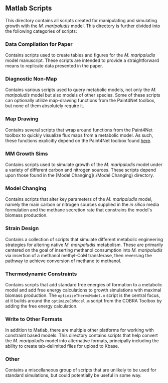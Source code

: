 ## Matlab Scripts

This directory contains  all scripts created for manipulating and simulating growth with the *M. maripaludis* model. This directory is further divided into the following categories of scripts:

### Data Compilation for Paper

Contains scripts used to create tables and figures for the *M. maripaludis* model manuscript. These scripts are intended to provide a straightforward means to replicate data presented in the paper.

### Diagnostic Non-Map

Contains various scripts used to query metabolic models, not only the *M. maripaludis* model but also models of other species. Some of these scripts can optionally utilize map-drawing functions from the Paint4Net toolbox, but none of them absolutely require it. 

### Map Drawing

Contains several scripts that wrap around functions from the Paint4Net toolbox to quickly visualize flux maps from a metabolic model. As such, these functions explicitly depend on the Paint4Net toolbox found [here](http://biosystems.lv/index.php/software/paint4net).

### MM Growth Sims

Contains scripts used to simulate growth of the *M. maripaludis* model under a variety of different carbon and nitrogen sources. These scripts depend upon those found in the [Model Changing](./Model Changing) directory.

### Model Changing

Contains scripts that alter key parameters of the *M. maripaludis* model, namely the main carbon or nitrogen sources supplied in the *in silico* media formulation and the methane secretion rate that constrains the model's biomass production. 

### Strain Design

Contains a collection of scripts that simulate different metabolic engineering strategies for altering native *M. maripaludis* metabolism. These are primarily centered on the goal of inserting methanol consumption into *M. maripaludis* via insertion of a methanol methyl-CoM transferase, then reversing the pathway to achieve conversion of methane to methanol. 

### Thermodynamic Constraints

Contains scripts that add standard free energies of formation to a metabolic model and add free energy calculations to growth simulations with maximal biomass production. The `optimizeThermoModel.m` script is the central focus, at it builds around the `optimizeCbModel.m` script from the COBRA Toolbox by adding the free energy calculation. 

### Write to Other Formats

In addition to Matlab, there are multiple other platforms for working with constraint based models. This directory contains scripts that help convert the *M. maripaludis* model into alternative formats, principally including the ability to create tab-delimited files for upload to Kbase.

### Other

Contains a miscellaneous group of scripts that are unlikely to be used for standard simulations, but could potentially be useful in some way. 
